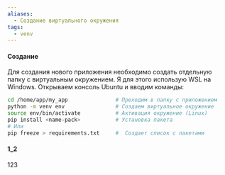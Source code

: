 ```yaml
---
aliases:
  - Создание виртуального окружения
tags:
  - venv
---
```

#### Создание
Для создания нового приложения необходимо создать отдельную папку с виртуальным окружением.
Я для этого использую WSL на Windows. Открываем консоль Ubuntu и вводим команды:

``` bash
cd /home/app/my_app               # Преходим в папку с приложением
python -m venv env                # Создаем виртуальное окружение
source env/bin/activate           # Активация окружение (Linux)
pip install <name-pack>           # Установка пакета
# Или
pip freeze > requirements.txt     #  Создает список с пакетами
```

#### 1_2
123
